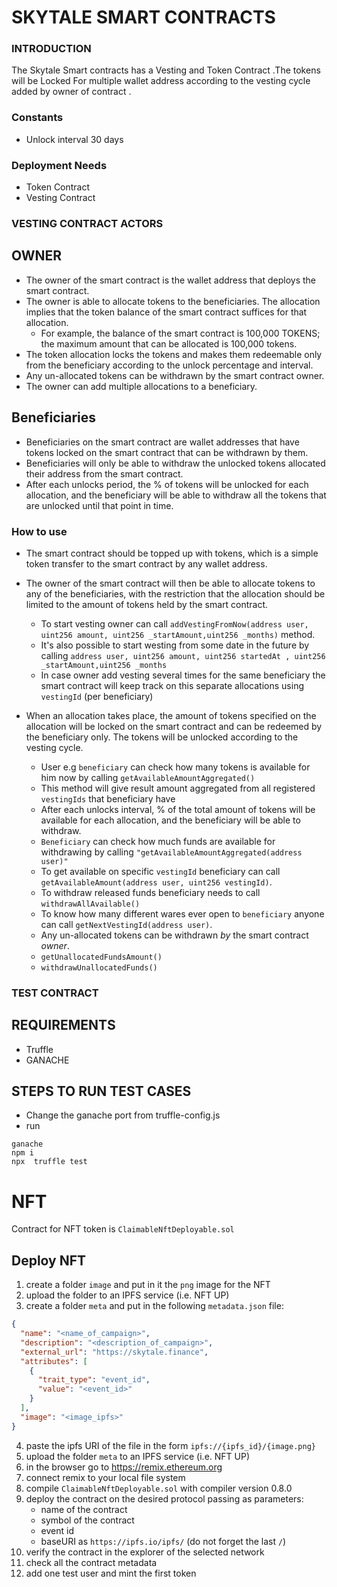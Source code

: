 # SKYTALE SMART CONTRACTS

### INTRODUCTION

The Skytale Smart contracts has a Vesting and Token Contract .The tokens will be Locked For multiple wallet address according to the vesting cycle added by owner of contract .

### Constants
- Unlock interval 30 days

### Deployment Needs
- Token Contract 
- Vesting Contract 

### VESTING CONTRACT ACTORS

## OWNER
- The owner of the smart contract is the wallet address that deploys the smart contract.
- The owner is able to allocate tokens to the beneficiaries. The allocation implies that the token balance of the smart contract suffices for that allocation.
    - For example, the balance of the smart contract is 100,000 TOKENS; the maximum amount that can be allocated is 100,000 tokens.
- The token allocation locks the tokens and makes them redeemable only from the beneficiary according to the unlock percentage and interval.
- Any un-allocated tokens can be withdrawn by the smart contract owner.
- The owner can add multiple allocations to a beneficiary.

## Beneficiaries
- Beneficiaries on the smart contract are wallet addresses that have tokens locked on the smart contract that can be withdrawn by them.
- Beneficiaries will only be able to withdraw the unlocked tokens allocated their address from the smart contract.
- After each unlocks period, the % of tokens  will be unlocked for each allocation, and the beneficiary will be able to withdraw all the tokens that are unlocked until that point in time.

### How to use

- The smart contract should be topped up with tokens, which is a simple token transfer to the smart contract by any wallet address.
- The owner of the smart contract will then be able to allocate tokens to any of the beneficiaries, with the restriction that the allocation should be limited to the amount of tokens held by the smart contract.
    - To start vesting owner can call `addVestingFromNow(address user, uint256 amount, uint256 _startAmount,uint256 _months)` method.
    - It's also possible to start westing from some date in the future by calling `address user, uint256 amount, uint256 startedAt , uint256 _startAmount,uint256 _months`
    - In case owner add vesting several times for the same beneficiary the smart contract will keep track on this separate allocations using `vestingId` (per beneficiary)

- When an allocation takes place, the amount of tokens specified on the allocation will be locked on the smart contract and can be redeemed by the beneficiary only. The tokens will be unlocked according to the vesting cycle.
    - User e.g `beneficiary` can check how many tokens is available for him now by calling `getAvailableAmountAggregated()`    
    - This method will give result amount aggregated from all registered `vestingIds` that beneficiary have
    - After each unlocks interval, % of the total amount of tokens will be available for each allocation, and the beneficiary will be able to withdraw. 
    - `Beneficiary` can check how much funds are available for withdrawing by calling `"getAvailableAmountAggregated(address user)"` 
    - To get available on specific `vestingId` beneficiary can call `getAvailableAmount(address user, uint256 vestingId)`. 
    - To withdraw released funds beneficiary needs to call `withdrawAllAvailable()` 
    - To know how many different wares ever open to `beneficiary` anyone can call `getNextVestingId(address user)`.
    - Any un-allocated tokens can be withdrawn *by* the smart contract *owner*.
    - `getUnallocatedFundsAmount()`
    - `withdrawUnallocatedFunds()`


### TEST CONTRACT

## REQUIREMENTS
- Truffle
- GANACHE 

## STEPS TO RUN TEST CASES
 
 - Change the ganache port from truffle-config.js
 - run

```shell
ganache
npm i
npx  truffle test
```

# NFT

Contract for NFT token is `ClaimableNftDeployable.sol`

## Deploy NFT

1. create a folder `image` and put in it the `png` image for the NFT
2. upload the folder to an IPFS service (i.e. NFT UP)
3. create a folder `meta` and put in the following `metadata.json` file:

```json
{
  "name": "<name_of_campaign>",
  "description": "<description_of_campaign>",
  "external_url": "https://skytale.finance",
  "attributes": [
    {
      "trait_type": "event_id",
      "value": "<event_id>"
    }
  ],
  "image": "<image_ipfs>"
}
```

4. paste the ipfs URI of the file in the form `ipfs://{ipfs_id}/{image.png}`
5. upload the folder `meta` to an IPFS service (i.e. NFT UP)
6. in the browser go to https://remix.ethereum.org
7. connect remix to your local file system
8. compile `ClaimableNftDeployable.sol` with compiler version 0.8.0
9. deploy the contract on the desired protocol passing as parameters:
   * name of the contract
   * symbol of the contract
   * event id
   * baseURI as `https://ipfs.io/ipfs/` (do not forget the last `/`)
10. verify the contract in the explorer of the selected network
11. check all the contract metadata
12. add one test user and mint the first token

